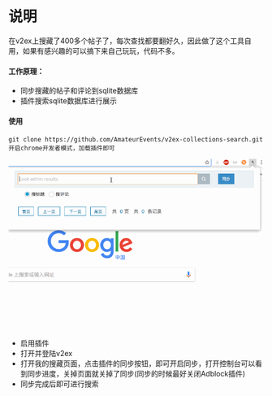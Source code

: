# 说明

在v2ex上搜藏了400多个帖子了，每次查找都要翻好久，因此做了这个工具自用，如果有感兴趣的可以搞下来自己玩玩，代码不多。

#### 工作原理：

* 同步搜藏的帖子和评论到sqlite数据库
* 插件搜索sqlite数据库进行展示

#### 使用

    git clone https://github.com/AmateurEvents/v2ex-collections-search.git
    开启chrome开发者模式，加载插件即可

![插件演示](static/images/v2ex-collections-search-display.gif)

* 启用插件
* 打开并登陆v2ex
* 打开我的搜藏页面，点击插件的同步按钮，即可开启同步，打开控制台可以看到同步进度，关掉页面就关掉了同步(同步的时候最好关闭Adblock插件)
* 同步完成后即可进行搜索